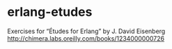 erlang-etudes
=============

Exercises for “Études for Erlang” by J. David Eisenberg
http://chimera.labs.oreilly.com/books/1234000000726
